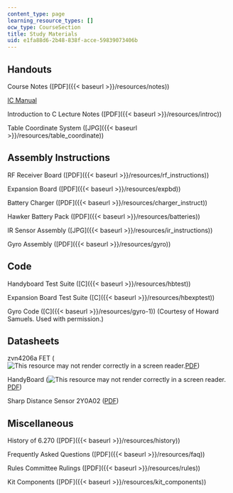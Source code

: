 ```yaml
---
content_type: page
learning_resource_types: []
ocw_type: CourseSection
title: Study Materials
uid: e1fa88d6-2b48-838f-acce-59839073406b
---
```


Handouts
--------

Course Notes ([PDF]({{< baseurl >}}/resources/notes))

[IC Manual](http://www.newtonlabs.com/ic/manual.html)

Introduction to C Lecture Notes ([PDF]({{< baseurl >}}/resources/introc))

Table Coordinate System ([JPG]({{< baseurl >}}/resources/table_coordinate))

Assembly Instructions
---------------------

RF Receiver Board ([PDF]({{< baseurl >}}/resources/rf_instructions))

Expansion Board ([PDF]({{< baseurl >}}/resources/expbd))

Battery Charger ([PDF]({{< baseurl >}}/resources/charger_instruct))

Hawker Battery Pack ([PDF]({{< baseurl >}}/resources/batteries))

IR Sensor Assembly ([JPG]({{< baseurl >}}/resources/ir_instructions))

Gyro Assembly ([PDF]({{< baseurl >}}/resources/gyro))

Code
----

Handyboard Test Suite ([C]({{< baseurl >}}/resources/hbtest))

Expansion Board Test Suite ([C]({{< baseurl >}}/resources/hbexptest))

Gyro Code ([C]({{< baseurl >}}/resources/gyro-1)) (Courtesy of Howard Samuels. Used with permission.)

Datasheets
----------

zvn4206a FET (![This resource may not render correctly in a screen reader.](/images/inacessible.gif)[PDF](http://www.diodes.com/datasheets/ZVN4206A.pdf))

HandyBoard (![This resource may not render correctly in a screen reader.](/images/inacessible.gif)[PDF](http://www-robotics.cs.umass.edu/~grupen/503/HandyBoard/HandyBoardManual.pdf))

Sharp Distance Sensor 2Y0A02 ([PDF](http://sharp-world.com/products/device/lineup/data/pdf/datasheet/gp2y0a02_e.pdf))

Miscellaneous
-------------

History of 6.270 ([PDF]({{< baseurl >}}/resources/history))

Frequently Asked Questions ([PDF]({{< baseurl >}}/resources/faq))

Rules Committee Rulings ([PDF]({{< baseurl >}}/resources/rules))

Kit Components ([PDF]({{< baseurl >}}/resources/kit_components))